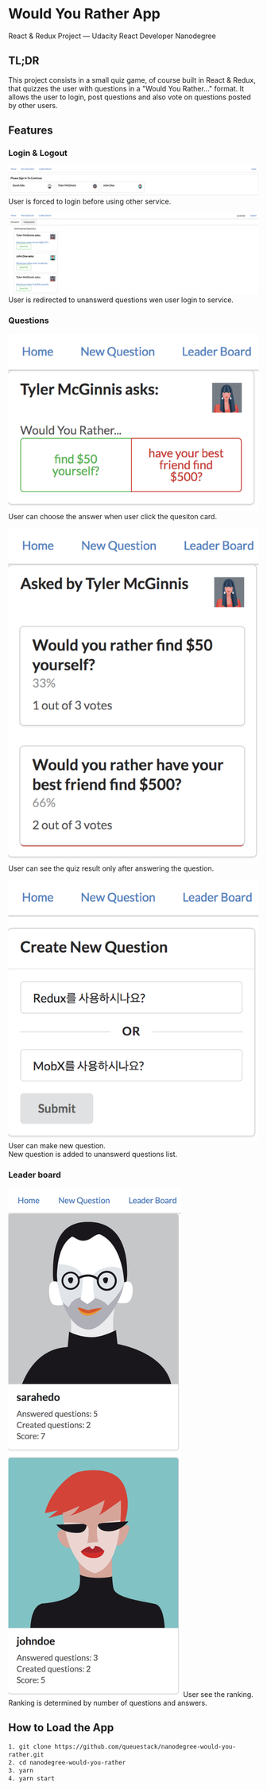 # Would You Rather App
React & Redux Project — Udacity React Developer Nanodegree

## TL;DR
This project consists in a small quiz game, of course built in React & Redux, that quizzes the user with questions in a "Would You Rather..." format. It allows the user to login, post questions and also vote on questions posted by other users.

## Features
### Login & Logout
![logout](screenshots/logout.png)
User is forced to login before using other service.

![login](screenshots/login.png)
User is redirected to unanswerd questions wen user login to service.<br/>

### Questions
![unanswered](screenshots/unanswered-question.png)
User can choose the answer when user click the quesiton card.<br/>

![answered](screenshots/answered-result.png)
User can see the quiz result only after answering the question.<br/>

![new question](screenshots/new-question.png)
User can make new question.<br/>
New question is added to unanswerd questions list.<br/>

### Leader board
![leader-board](screenshots/leader-board.png)
User see the ranking. Ranking is determined by number of questions and answers.<br/>


## How to Load the App
```
1. git clone https://github.com/queuestack/nanodegree-would-you-rather.git
2. cd nanodegree-would-you-rather 
3. yarn
4. yarn start
```
